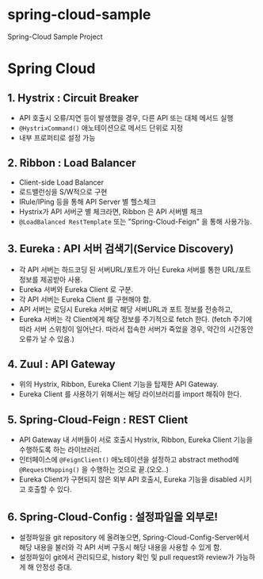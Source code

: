 # spring-cloud-sample
Spring-Cloud Sample Project

# Spring Cloud

## 1. Hystrix : Circuit Breaker
 - API 호출시 오류/지연 등이 발생했을 경우, 다른 API 또는 대체 메서드 실행
 - `@HystrixCommand()` 애노테이션으로 메서드 단위로 지정
 - 내부 프로퍼티로 설정 가능

## 2. Ribbon : Load Balancer
 - Client-side Load Balancer
 - 로드밸런싱을 S/W적으로 구현
 - IRule/IPing 등을 통해 API Server 별 헬스체크
 - Hystrix가 API 서버군 별 체크라면, Ribbon 은 API 서버별 체크
 - `@LoadBalanced RestTemplate` 또는 "Spring-Cloud-Feign" 을 통해 사용가능.

## 3. Eureka : API 서버 검색기(Service Discovery)
 - 각 API 서버는 하드코딩 된 서버URL/포트가 아닌 Eureka 서버를 통한 URL/포트 정보를 제공받아 사용.
 - Eureka 서버와 Eureka Client 로 구분.
 - 각 API 서버는 Eureka Client 를 구현해야 함.
 - API 서버는 로딩시 Eureka 서버로 해당 서버URL과 포트 정보를 전송하고,
 - Eureka 서버는 각 Client에게 해당 정보를 주기적으로 fetch 한다. (fetch 주기에 따라 서버 스위칭이 일어난다. 따라서 접속한 서버가 죽었을 경우, 약간의 시간동안 오류가 날 수 있음.)

## 4. Zuul : API Gateway
 - 위의 Hystrix, Ribbon, Eureka Client 기능을 탑재한 API Gateway.
 - Eureka Client 를 사용하기 위해서는 해당 라이브러리를 import 해줘야 한다.

## 5. Spring-Cloud-Feign : REST Client
 - API Gateway 내 서버들이 서로 호출시 Hystrix, Ribbon, Eureka Client 기능을 수행하도록 하는 라이브러리.
 - 인터페이스에 `@FeignClient()` 애노테이션을 설정하고 abstract method에 `@RequestMapping()` 을 수행하는 것으로 끝.(오오..)
 - Eureka Client가 구현되지 않은 외부 API 호출시, Eureka 기능을 disabled 시키고 호출할 수 있다.

## 6. Spring-Cloud-Config : 설정파일을 외부로!
 - 설정파일을 git repository 에 올려놓으면, Spring-Cloud-Config-Server에서 해당 내용을 불러와 각 API 서버 구동시 해당 내용을 사용할 수 있게 함.
 - 설정파일이 git에서 관리되므로, history 확인 및 pull request와 review가 가능하게 해 안정성 증대.
